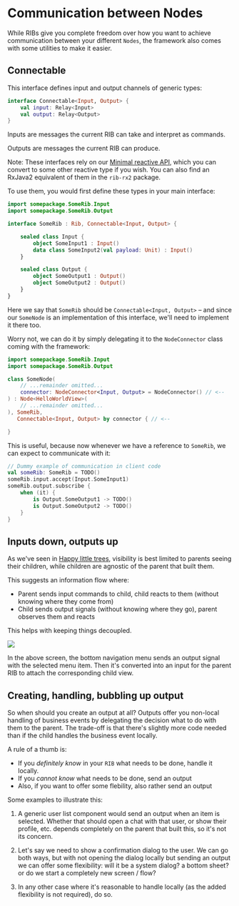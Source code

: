 # Communication between Nodes

While RIBs give you complete freedom over how you want to achieve communication between your different ```Nodes```, the framework also comes with some utilities to make it easier.

## Connectable

This interface defines input and output channels of generic types:

```kotlin
interface Connectable<Input, Output> {
    val input: Relay<Input>
    val output: Relay<Output>
}
```

Inputs are messages the current RIB can take and interpret as commands.

Outputs are messages the current RIB can produce.

Note: These interfaces rely on our [Minimal reactive API](../extras/minimal-reactive-api.md), which you can convert to some other reactive type if you wish. You can also find an RxJava2 equivalent of them in the `rib-rx2` package.

To use them, you would first define these types in your main interface:

```kotlin
import somepackage.SomeRib.Input
import somepackage.SomeRib.Output

interface SomeRib : Rib, Connectable<Input, Output> {

    sealed class Input {
        object SomeInput1 : Input()
        data class SomeInput2(val payload: Unit) : Input()
    }

    sealed class Output {
        object SomeOutput1 : Output()
        object SomeOutput2 : Output()
    }
}
```

Here we say that ```SomeRib``` should be ```Connectable<Input, Output>``` – and since our ```SomeNode``` is an implementation of this interface, we'll need to implement it there too.

Worry not, we can do it by simply delegating it to the ```NodeConnector``` class coming with the framework:


```kotlin
import somepackage.SomeRib.Input
import somepackage.SomeRib.Output

class SomeNode(
    // ...remainder omitted...
    connector: NodeConnector<Input, Output> = NodeConnector() // <--
) : Node<HelloWorldView>(
    // ...remainder omitted...
), SomeRib, 
   Connectable<Input, Output> by connector { // <--

}
```

This is useful, because now whenever we have a reference to ```SomeRib```, we can expect to communicate with it:

```kotlin
// Dummy example of communication in client code
val someRib: SomeRib = TODO()
someRib.input.accept(Input.SomeInput1)
someRib.output.subscribe {
    when (it) {
        is Output.SomeOutput1 -> TODO()
        is Output.SomeOutput2 -> TODO()
    }
}
```



## Inputs down, outputs up

As we've seen in [Happy little trees](happy-little-trees.md), visibility is best limited to parents seeing their children, while children are agnostic of the parent that built them.

This suggests an information flow where:
- Parent sends input commands to child, child reacts to them (without knowing where they come from)
- Child sends output signals (without knowing where they go), parent observes them and reacts

This helps with keeping things decoupled.

![](https://i.imgur.com/s7Am2to.png)

In the above screen, the bottom navigation menu sends an output signal with the selected menu item. Then it's converted into an input for the parent RIB to attach the corresponding child view.


## Creating, handling, bubbling up output

So when should you create an output at all? Outputs offer you non-local handling of business events by delegating the decision what to do with them to the parent. The trade-off is that there's slightly more code needed than if the child handles the business event locally.

A rule of a thumb is:

- If you _definitely know_ in your ```RIB``` what needs to be done, handle it locally.
- If you _cannot know_ what needs to be done, send an output
- Also, if you want to offer some flebility, also rather send an output


Some examples to illustrate this:

1. A generic user list component would send an output when an item is selected. Whether that should open a chat with that user, or show their profile, etc. depends completely on the parent that built this, so it's not its concern.

2. Let's say we need to show a confirmation dialog to the user. We can go both ways, but with not opening the dialog locally but sending an output we can offer some flexibility: will it be a system dialog? a bottom sheet? or do we start a completely new screen / flow?

3. In any other case where it's reasonable to handle locally (as the added flexibility is not required), do so.


